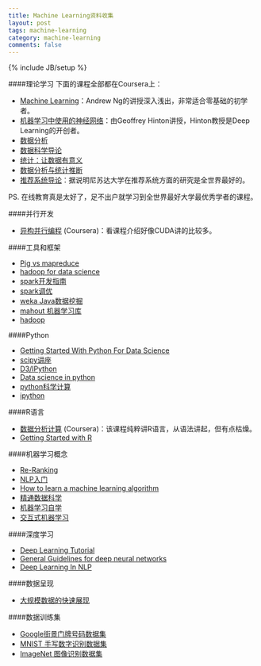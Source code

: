 ```yaml
---
title: Machine Learning资料收集
layout: post
tags: machine-learning
category: machine-learning
comments: false
---
```

{% include JB/setup %}


####理论学习
下面的课程全部都在Coursera上：

* [Machine Learning](https://www.coursera.org/course/ml)：Andrew Ng的讲授深入浅出，非常适合零基础的初学者。
* [机器学习中使用的神经网络](https://www.coursera.org/course/neuralnets)：由Geoffrey Hinton讲授，Hinton教授是Deep Learning的开创者。
* [数据分析](https://www.coursera.org/course/dataanalysis)
* [数据科学导论](https://www.coursera.org/course/datasci)
* [统计：让数据有意义](https://www.coursera.org/course/introstats)
* [数据分析与统计推断](https://www.coursera.org/course/statistics)
* [推荐系统导论](https://www.coursera.org/course/recsys)：据说明尼苏达大学在推荐系统方面的研究是全世界最好的。

PS. 在线教育真是太好了，足不出户就学习到全世界最好大学最优秀学者的课程。

####并行开发
* [异构并行编程](https://www.coursera.org/course/hetero) (Coursera)：看课程介绍好像CUDA讲的比较多。

####工具和框架
* [Pig vs mapreduce](http://blog.mortardata.com/post/60274287605/pig-vs-mapreduce)
* [hadoop for data science](http://blog.mortardata.com/post/61501767090/hadoop-for-data-science)
* [spark开发指南](http://rdc.taobao.org/?p=2024)
* [spark调优](http://rdc.taobao.org/?p=2034)
* [weka Java数据挖掘](http://www.cs.waikato.ac.nz/ml/weka/)
* [mahout 机器学习库](https://mahout.apache.org/)
* [hadoop](http://blog.fens.me/series-hadoop-family/)

####Python
* [Getting Started With Python For Data Science](https://www.kaggle.com/wiki/GettingStartedWithPythonForDataScience)
* [scipy讲座](http://scipy-lectures.github.io/)
* [D3/IPython](https://www.authorea.com/users/3/articles/3904/_show_article)
* [Data science in python](http://blog.yhathq.com/posts/data-science-in-python-tutorial.html)
* [python科学计算](https://github.com/ipython/ipython/wiki/A-gallery-of-interesting-IPython-Notebooks#scientific-computing-and-data-analysis-with-the-scipy-stack)
* [ipython](https://github.com/ipython/ipython/wiki/A-gallery-of-interesting-IPython-Notebooks)

####R语言
* [数据分析计算](https://www.coursera.org/course/compdata) (Coursera)：该课程纯粹讲R语言，从语法讲起，但有点枯燥。
* [Getting Started with R](http://trevorstephens.com/post/72916401642/titanic-getting-started-with-r)

####机器学习概念
* [Re-Ranking](http://dataiku.com/blog/2014/01/14/winning-kaggle.html)
* [NLP入门](http://nlpwp.org/book/)
* [How to learn a machine learning algorithm](http://machinelearningmastery.com/how-to-learn-a-machine-learning-algorithm/)
* [精通数据科学](https://github.com/datasciencemasters/go/)
* [机器学习自学](http://machinelearningmastery.com/self-study-guide-to-machine-learning/)
* [交互式机器学习](http://iml.media.mit.edu/)

####深度学习
* [Deep Learning Tutorial](http://deeplearning.net/tutorial/)
* [General Guidelines for deep neural networks](http://343hz.com/general-guidelines-for-deep-neural-networks/)
* [Deep Learning In NLP](http://licstar.net/archives/328)

####数据呈现
* [大规模数据的快速展现](http://nanocubes.net/)

####数据训练集
* [Google街景门牌号码数据集](http://ufldl.stanford.edu/housenumbers/)
* [MNIST 手写数字识别数据集](http://yann.lecun.com/exdb/mnist/)
* [ImageNet 图像识别数据集](http://www.image-net.org/)
